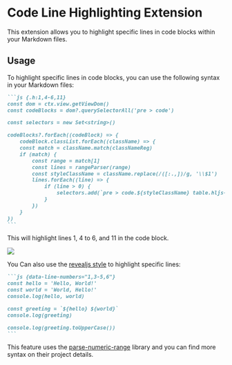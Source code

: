 # Code Line Highlighting Extension

This extension allows you to highlight specific lines in code blocks within your Markdown files.

## Usage

To highlight specific lines in code blocks, you can use the following syntax in your Markdown files:

~~~md
```js {.h:1,4-6,11}
const dom = ctx.view.getViewDom()
const codeBlocks = dom?.querySelectorAll('pre > code')

const selectors = new Set<string>()

codeBlocks?.forEach((codeBlock) => {
    codeBlock.classList.forEach((className) => {
    const match = className.match(classNameReg)
    if (match) {
        const range = match[1]
        const lines = rangeParser(range)
        const styleClassName = className.replace(/([:.,])/g, '\\$1')
        lines.forEach((line) => {
            if (line > 0) {
                selectors.add(`pre > code.${styleClassName} table.hljs-ln tr:nth-child(${line}) > *`)
            }
        })
    }
})
```
~~~

This will highlight lines 1, 4 to 6, and 11 in the code block.

![](https://github.com/user-attachments/assets/1c62ec9d-e3d8-4963-be21-dda18b26a01a)

You Can also use the [revealjs style](https://revealjs.com/code/#line-numbers-%26-highlights) to highlight specific lines:

~~~md
```js {data-line-numbers="1,3-5,6"}
const hello = 'Hello, World!'
const world = 'World, Hello!'
console.log(hello, world)

const greeting = `${hello} ${world}`
console.log(greeting)

console.log(greeting.toUpperCase())
```
~~~

This feature uses the [parse-numeric-range](https://github.com/euank/node-parse-numeric-range) library and you can find more syntax on their project details.

